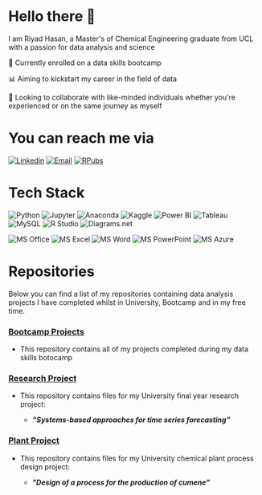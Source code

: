 # Hello there 👋

I am Riyad Hasan, a Master's of Chemical Engineering graduate from UCL with a passion for data analysis and science

🌱 Currently enrolled on a data skills bootcamp

📊 Aiming to kickstart my career in the field of data

👯 Looking to collaborate with like-minded individuals whether you're experienced or on the same journey as myself


# You can reach me via

[![Linkedin](https://img.shields.io/badge/LinkedIn-%230072b1?logo=linkedin&logoColor=white)](https://www.linkedin.com/in/riyadzhasan/)
[![Email](https://img.shields.io/badge/Email-EA4335?logo=gmail&logoColor=white)](mailto:riyadzhasan@gmail.com)
[![RPubs](https://img.shields.io/badge/RPubs-white?logo=rstudioide&logoColor=blue)](https://rpubs.com/RiyadHasan)

  



<!--
**riyadzhasan/riyadzhasan** is a ✨ _special_ ✨ repository because its `README.md` (this file) appears on your GitHub profile.

Here are some ideas to get you started:

- 🔭 I’m currently working on ...
- 🌱 I’m currently learning ...
- 👯 I’m looking to collaborate on ...
- 🤔 I’m looking for help with ...
- 💬 Ask me about ...
- 📫 How to reach me: ...
- 😄 Pronouns: ...
- ⚡ Fun fact: ...
-->


# Tech Stack

![Python](https://img.shields.io/badge/python-3670A0?style=for-the-badge&logo=python&logoColor=ffdd54) ![Jupyter](https://img.shields.io/badge/Jupyter-F37626.svg?&style=for-the-badge&logo=Jupyter&logoColor=white) ![Anaconda](https://img.shields.io/badge/conda-342B029.svg?&style=for-the-badge&logo=anaconda&logoColor=white) ![Kaggle](https://img.shields.io/badge/Kaggle-20BEFF?style=for-the-badge&logo=Kaggle&logoColor=white) ![Power BI]([https://img.shields.io/badge/PowerBI-F2C811?style=for-the-badge&logo=Power%20BI&logoColor=white](https://custom-icon-badges.demolab.com/badge/-Power%20BI-white?style=for-the-badge&logo=powerbi)) ![Tableau](https://img.shields.io/badge/Tableau-E97627?style=for-the-badge&logo=Tableau&logoColor=white) ![MySQL](https://img.shields.io/badge/MySQL-005C84?style=for-the-badge&logo=mysql&logoColor=white) ![R Studio](https://img.shields.io/badge/RStudio-75AADB?style=for-the-badge&logo=RStudio&logoColor=white) ![Diagrams.net](https://img.shields.io/badge/diagrams.net-F08705?style=for-the-badge&logo=diagramsdotnet&logoColor=white)

![MS Office](https://img.shields.io/badge/Microsoft_Office-D83B01?style=for-the-badge&logo=microsoft-office&logoColor=white) ![MS Excel](https://img.shields.io/badge/Microsoft_Excel-217346?style=for-the-badge&logo=microsoft-excel&logoColor=white) ![MS Word](https://img.shields.io/badge/Microsoft_Word-2B579A?style=for-the-badge&logo=microsoft-word&logoColor=white) ![MS PowerPoint](https://img.shields.io/badge/Microsoft_PowerPoint-B7472A?style=for-the-badge&logo=microsoft-powerpoint&logoColor=white) ![MS Azure](https://img.shields.io/badge/microsoft%20azure-0089D6?style=for-the-badge&logo=microsoft-azure&logoColor=white) ![]() ![]() 




# Repositories

Below you can find a list of my repositories containing data analysis projects I have completed whilst in University, Bootcamp and in my free time.

### [Bootcamp Projects](https://github.com/riyadzhasan/Bootcamp_Projects)

- This repository contains all of my projects completed during my data skills botocamp

### [Research Project](https://github.com/riyadzhasan/Research_Project)

- This repository contains files for my University final year research project:

    - _**“Systems-based approaches for time series forecasting”**_

### [Plant Project](https://github.com/riyadzhasan/Plant_Project)

- This repository contains files for my University chemical plant process design project:

    - _**"Design of a process for the production of cumene"**_

